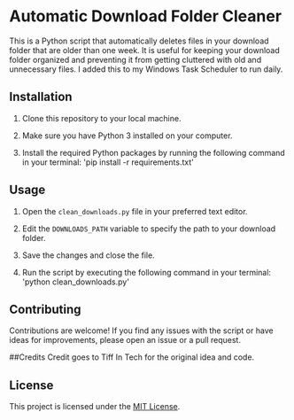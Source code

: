 # Automatic Download Folder Cleaner

This is a Python script that automatically deletes files in your download folder that are older than one week. It is useful for keeping your download folder organized and preventing it from getting cluttered with old and unnecessary files. I added this to my Windows Task Scheduler to run daily.

## Installation

1. Clone this repository to your local machine.

2. Make sure you have Python 3 installed on your computer.

3. Install the required Python packages by running the following command in your terminal: 'pip install -r requirements.txt'



## Usage

1. Open the `clean_downloads.py` file in your preferred text editor.

2. Edit the `DOWNLOADS_PATH` variable to specify the path to your download folder.

3. Save the changes and close the file.

4. Run the script by executing the following command in your terminal: 'python clean_downloads.py'



## Contributing

Contributions are welcome! If you find any issues with the script or have ideas for improvements, please open an issue or a pull request.

##Credits
Credit goes to Tiff In Tech for the original idea and code.

## License

This project is licensed under the [MIT License](https://github.com/username/repo-name/blob/main/LICENSE).
